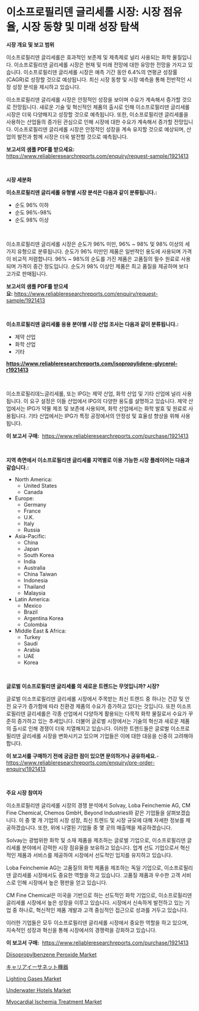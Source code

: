 <p><h1>이소프로필리덴 글리세롤 시장: 시장 점유율, 시장 동향 및 미래 성장 탐색</h1></p><p><strong>시장 개요 및 보고 범위</strong></p>
<p><p>이소프로필리덴 글리세롤은 효과적인 보존제 및 제촉제로 널리 사용되는 화학 물질입니다. 이소프로필리덴 글리세롤 시장은 현재 및 미래 전망에 대한 유망한 전망을 가지고 있습니다. 이소프로필리덴 글리세롤 시장은 예측 기간 동안 6.4%의 연평균 성장률(CAGR)로 성장할 것으로 예상됩니다. 최신 시장 동향 및 시장 예측을 통해 전반적인 시장 성장 분석을 제시하고 있습니다. </p><p>이소프로필리덴 글리세롤 시장은 안정적인 성장을 보이며 수요가 계속해서 증가할 것으로 전망됩니다. 새로운 기술 및 혁신적인 제품의 출시로 인해 이소프로필리덴 글리세롤 시장은 더욱 다양해지고 성장할 것으로 예측됩니다. 또한, 이소프로필리덴 글리세롤을 사용하는 산업들의 증가된 관심으로 인해 시장에 대한 수요가 계속해서 증가할 전망입니다. 이소프로필리덴 글리세롤 시장은 안정적인 성장을 계속 유지할 것으로 예상되며, 산업의 발전과 함께 시장은 더욱 발전할 것으로 예측됩니다.</p></p>
<p><strong>보고서의 샘플 PDF를 받으세요:</strong> <a href="https://www.reliableresearchreports.com/enquiry/request-sample/1921413">https://www.reliableresearchreports.com/enquiry/request-sample/1921413</a></p>
<p>&nbsp;</p>
<p><strong>시장 세분화</strong></p>
<p><strong>이소프로필리덴 글리세롤 유형별 시장 분석은 다음과 같이 분류됩니다.:</strong></p>
<p><ul><li>순도 96% 이하</li><li>순도 96%-98%</li><li>순도 98% 이상</li></ul></p>
<p>&nbsp;</p>
<p><p>이소프로필리덴 글리세롤 시장은 순도가 96% 미만, 96% ~ 98% 및 98% 이상의 세 가지 유형으로 분류됩니다. 순도가 96% 미만인 제품은 일반적인 용도에 사용되며 가격이 비교적 저렴합니다. 96% ~ 98%의 순도를 가진 제품은 고품질의 필수 원료로 사용되며 가격이 중간 정도입니다. 순도가 98% 이상인 제품은 최고 품질을 제공하며 보다 고가로 판매됩니다.</p></p>
<p><strong>보고서의 샘플 PDF를 받으세요:</strong>&nbsp;<a href="https://www.reliableresearchreports.com/enquiry/request-sample/1921413">https://www.reliableresearchreports.com/enquiry/request-sample/1921413</a></p>
<p>&nbsp;</p>
<p><strong> 이소프로필리덴 글리세롤 응용 분야별 시장 산업 조사는 다음과 같이 분류됩니다.:</strong></p>
<p><ul><li>제약 산업</li><li>화학 산업</li><li>기타</li></ul></p>
<p><strong><a href="https://www.reliableresearchreports.com/isopropylidene-glycerol-r1921413">https://www.reliableresearchreports.com/isopropylidene-glycerol-r1921413</a></strong></p>
<p>&nbsp;</p>
<p><p>이소프로필리데느글리세롤, 또는 IPG는 제약 산업, 화학 산업 및 기타 산업에 널리 사용됩니다. 이 요구 설정은 이들 산업에서 IPG의 다양한 용도를 설명하고 있습니다. 제약 산업에서는 IPG가 약물 제조 및 보존에 사용되며, 화학 산업에서는 화학 발효 및 원료로 사용됩니다. 기타 산업에서는 IPG가 특정 공정에서의 안정성 및 효율성 향상을 위해 사용됩니다.</p></p>
<p><strong>이 보고서 구매:</strong>&nbsp; <a href="https://www.reliableresearchreports.com/purchase/1921413">https://www.reliableresearchreports.com/purchase/1921413</a></p>
<p>&nbsp;</p>
<p><strong>지역 측면에서 이소프로필리덴 글리세롤 지역별로 이용 가능한 시장 플레이어는 다음과 같습니다.:</strong></p>
<p><ul>
    <li>
        North America:
        <ul>
            <li>United States</li>
            <li>Canada</li>
        </ul>
    </li>
    <li>
        Europe:
        <ul>
            <li>Germany</li>
            <li>France</li>
            <li>U.K.</li>
            <li>Italy</li>
            <li>Russia</li>
        </ul>
    </li>
    <li>
        Asia-Pacific:
        <ul>
            <li>China</li>
            <li>Japan</li>
            <li>South Korea</li>
            <li>India</li>
            <li>Australia</li>
            <li>China Taiwan</li>
            <li>Indonesia</li>
            <li>Thailand</li>
            <li>Malaysia</li>
        </ul>
    </li>
    <li>
        Latin America:
        <ul>
            <li>Mexico</li>
            <li>Brazil</li>
            <li>Argentina Korea</li>
            <li>Colombia</li>
        </ul>
    </li>
    <li>
        Middle East & Africa:
        <ul>
            <li>Turkey</li>
            <li>Saudi</li>
            <li>Arabia</li>
            <li>UAE</li>
            <li>Korea</li>
        </ul>
    </li>
    </ul></p>
<p>&nbsp;</p>
<p><strong>글로벌 이소프로필리덴 글리세롤 의 새로운 트렌드는 무엇입니까? 시장?</strong></p>
<p><p>글로벌 이소프로필리덴 글리세롤 시장에서 주목받는 최신 트렌드 중 하나는 건강 및 안전 요구가 증가함에 따라 친환경 제품의 수요가 증가하고 있다는 것입니다. 또한 이소프로필리덴 글리세롤은 각종 산업에서 다양하게 활용되는 다목적 화학 물질로서 수요가 꾸준히 증가하고 있는 추세입니다. 더불어 글로벌 시장에서는 기술의 혁신과 새로운 제품의 출시로 인해 경쟁이 더욱 치열해지고 있습니다. 이러한 트렌드들은 글로벌 이소프로필리덴 글리세롤 시장을 변화시키고 있으며 기업들은 이에 대한 대응을 신중히 고려해야 합니다.</p></p>
<p><strong>이 보고서를 구매하기 전에 궁금한 점이 있으면 문의하거나 공유하세요.</strong>- <a href="https://www.reliableresearchreports.com/enquiry/pre-order-enquiry/1921413">https://www.reliableresearchreports.com/enquiry/pre-order-enquiry/1921413</a></p>
<p>&nbsp;</p>
<p><strong>주요 시장 참여자</strong></p>
<p><p>이소프로필리덴 글리세롤 시장의 경쟁 분석에서 Solvay, Loba Feinchemie AG, CM Fine Chemical, Chemos GmbH, Beyond Industries와 같은 기업들을 살펴보겠습니다. 이 중 몇 개 기업의 시장 성장, 최신 트렌드 및 시장 규모에 대해 자세한 정보를 제공하겠습니다. 또한, 위에 나열된 기업들 중 몇 곳의 매출액을 제공하겠습니다.</p><p>Solvay는 광범위한 화학 및 소재 제품을 제조하는 글로벌 기업으로, 이소프로필리덴 글리세롤 분야에서 강력한 시장 점유율을 보유하고 있습니다. 업계 선도 기업으로서 혁신적인 제품과 서비스를 제공하여 시장에서 선도적인 입지를 유지하고 있습니다.</p><p>Loba Feinchemie AG는 고품질의 화학 제품을 제조하는 독일 기업으로, 이소프로필리덴 글리세롤 시장에서도 중요한 역할을 하고 있습니다. 고품질 제품과 우수한 고객 서비스로 인해 시장에서 높은 평판을 얻고 있습니다.</p><p>CM Fine Chemical은 미국을 기반으로 하는 선도적인 화학 기업으로, 이소프로필리덴 글리세롤 시장에서 높은 성장을 이루고 있습니다. 시장에서 신속하게 발전하고 있는 기업 중 하나로, 혁신적인 제품 개발과 고객 중심적인 접근으로 성과를 거두고 있습니다.</p><p>이러한 기업들은 모두 이소프로필리덴 글리세롤 시장에서 중요한 역할을 하고 있으며, 지속적인 성장과 혁신을 통해 시장에서의 경쟁력을 강화하고 있습니다.</p></p>
<p><strong>이 보고서 구매:</strong>&nbsp;&nbsp;<a href="https://www.reliableresearchreports.com/purchase/1921413">https://www.reliableresearchreports.com/purchase/1921413</a></p>
<p><p><a href="https://cute-banjo-8ca.notion.site/Diisopropylbenzene-Peroxide-Market-Analysis-Its-CAGR-Market-Segmentation-and-Global-Industry-Overv-842bc4c935804ac0b95385148820ab1e">Diisopropylbenzene Peroxide Market</a></p><p><a href="https://github.com/schmahlson/Market-Research-Report-List-1/blob/main/575046352882.md">キャリアイーサネット機器</a></p><p><a href="https://issuu.com/reportprime-2/docs/lighting-gases-market-size-2030.pptx">Lighting Gases Market</a></p><p><a href="https://github.com/luckyshygirl/Market-Research-Report-List-4/blob/main/underwater-hotels-market.md">Underwater Hotels Market</a></p><p><a href="https://github.com/markusgodoy/Market-Research-Report-List-3/blob/main/myocardial-ischemia-treatment-market.md">Myocardial Ischemia Treatment Market</a></p></p>